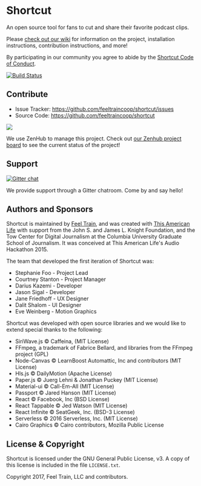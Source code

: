 Shortcut
========

An open source tool for fans to cut and share their favorite podcast clips. 

Please [check out our wiki](https://github.com/FeelTrainCoop/shortcut/wiki) for information on the project, installation instructions, contribution instructions, and more!

By participating in our community you agree to abide by the [Shortcut Code of Conduct](https://github.com/FeelTrainCoop/shortcut/wiki/Shortcut-Code-of-Conduct).

[![Build Status](https://travis-ci.org/FeelTrainCoop/shortcut.svg?branch=master)](https://travis-ci.org/FeelTrainCoop/shortcut)

Contribute
----------

- Issue Tracker: https://github.com/feeltraincoop/shortcut/issues
- Source Code: https://github.com/feeltraincoop/shortcut

<a href="https://app.zenhub.com/workspace/o/feeltraincoop/shortcut/boards?repos=99033570"><img src="https://raw.githubusercontent.com/ZenHubIO/support/master/zenhub-badge.png"></a>

We use ZenHub to manage this project. Check out [our Zenhub project board](https://app.zenhub.com/workspace/o/feeltraincoop/shortcut/boards?repos=99033570) to see the current status of the project!

Support
-------

[![Gitter chat](https://badges.gitter.im/gitterHQ/gitter.png)](https://gitter.im/Shortcut-support/Lobby)

We provide support through a Gitter chatroom. Come by and say hello!

Authors and Sponsors
-------

Shortcut is maintained by [Feel Train](https://feeltrain.com), and was created with [This American Life](https://thisamericanlife.org) with support from the John S. and James L. Knight Foundation, and the Tow Center for Digital Journalism at the Columbia University Graduate School of Journalism. It was conceived at This American Life's Audio Hackathon 2015.

The team that developed the first iteration of Shortcut was:

* Stephanie Foo - Project Lead
* Courtney Stanton - Project Manager
* Darius Kazemi - Developer
* Jason Sigal - Developer
* Jane Friedhoff - UX Designer
* Dalit Shalom - UI Designer
* Eve Weinberg - Motion Graphics

Shortcut was developed with open source libraries and we would like to extend special thanks to the following:

* SiriWave.js © Caffeina, (MIT License)
* FFmpeg, a trademark of Fabrice Bellard, and libraries from the FFmpeg project (GPL)
* Node-Canvas © LearnBoost Automattic, Inc and contributors (MIT License)
* Hls.js © DailyMotion (Apache License)
* Paper.js © Juerg Lehni & Jonathan Puckey (MIT License)
* Material-ui © Call-Em-All (MIT License)
* Passport © Jared Hanson (MIT License)
* React © Facebook, Inc (BSD License)
* React Tappable © Jed Watson (MIT License)
* React Infinite © SeatGeek, Inc. (BSD-3 License)
* Serverless © 2016 Serverless, Inc. (MIT License)
* Cairo Graphics © Cairo contributors, Mozilla Public License

License & Copyright
-------

Shortcut is licensed under the GNU General Public License, v3. A copy of this license is included in the file `LICENSE.txt`.

Copyright 2017, Feel Train, LLC and contributors.
